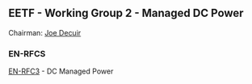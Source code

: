 ## EETF - Working Group 2 - Managed DC Power

Chairman: [Joe Decuir](/eetf/members/joe.decuir)

### EN-RFCS

[EN-RFC3](/eetf/en-rfcs/en-rfc3) - DC Managed Power

